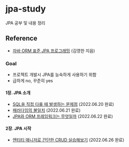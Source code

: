 # jpa-study
JPA 공부 및 내용 정리

## Reference
- [자바 ORM 표준 JPA 프로그래밍](http://www.yes24.com/Product/Goods/19040233) (김영한 지음)

### Goal
- 프로젝트 개발시 JPA를 능숙하게 사용하기 위함
- 급하게 no, 꾸준히 yes  
#### 1장. JPA 소개
- [SQL을 직접 다룰 때 발생하는 문제점](https://blog.naver.com/damiano102777/222780824494) (2022.06.20 완료) 
- [패러다임의 불일치](https://blog.naver.com/damiano102777/222782356774) (2022.06.21 완료)
- [JPA와 ORM 프레임워크는 무엇일까](https://blog.naver.com/damiano102777/222784239123) (2022.06.22 완료)
#### 2장. JPA 시작
- [엔티티 매니저로 간단한 CRUD 실습해보기](https://blog.naver.com/damiano102777/222788340822) (2022.06.26 완료)
